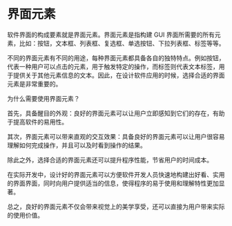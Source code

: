 # 界面元素
软件界面的构成要素就是界面元素。界面元素是指构建 GUI 界面所需要的所有元素，比如：按钮，文本框、列表框、复选框、单选按钮、下拉列表框、标签等等。

不同的界面元素有不同的用途，每种界面元素都具备各自的独特特点。例如按钮，代表一种用户可以点击的元素，用于触发特定的操作，而标签则代表文本标签，用于提供关于其他元素信息的文本。因此，在设计软件应用的时候，选择合适的界面元素是非常重要的。

为什么需要使用界面元素？

首先，具备醒目的外观：良好的界面元素可以让用户立即感知到它们的存在，有助于提高软件的易用性。

其次，界面元素可以带来直观的交互效果：具备良好的界面元素可以让用户很容易理解如何完成操作，并且可以及时看到操作的结果。

除此之外，选择合适的界面元素还可以提升程序性能，节省用户的时间成本。

在实际开发中，设计好的界面元素可以方便软件开发人员快速地构建出好看、实用的界面界面，同时向用户提供适当的信息，使得程序的易于使用和理解特性更加显著。

总之，良好的界面元素不仅会带来视觉上的美学享受，还可以直接为用户带来实际的使用价值。